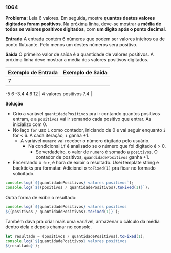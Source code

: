 ### 1064

**Problema:** Leia 6 valores. Em seguida, mostre **quantos destes valores digitados foram positivos**. Na próxima linha, deve-se mostrar a **média de todos os valores positivos digitados**, com **um dígito após o ponto decimal**.

**Entrada**
A entrada contém 6 números que podem ser valores inteiros ou de ponto flutuante. Pelo menos um destes números será positivo.

**Saída**
O primeiro valor de saída é a quantidade  de valores positivos. A próxima linha deve mostrar a média dos valores positivos digitados.

| Exemplo de Entrada | Exemplo de Saída |
| --- | --- |
| 7
-5
6
-3.4
4.6
12 | 4 valores positivos
7.4 |

**Solução**

- Crio a variável `quantidadePositivos` pra ir contando quantos positivos entram, e a `positivos` vai ir somando cada positivo que entrar. As inicializo com 0.
- No laço `for` uso `i` como contador, iniciando de 0 e vai seguir enquanto `i` for < 6. A cada iteração, `i` ganha +1.
    - A variável `numero` vai receber o número digitado pelo usuário.
        - Na condicional `if` é analisado se o número que foi digitado é > 0.
            - Se verdadeiro, o valor de `numero` é somado a `positivos`.  O contador de positivos, `quandidadePositivos` ganha +1.
- Encerrando o `for`, é hora de exibir o resultado. Usei template string e backticks pra formatar. Adicionei o `toFixed(1)` pra ficar no formado solicitado.

```jsx
console.log(`${quantidadePositivos} valores positivos`);
console.log(`${(positivos / quantidadePositivos).toFixed(1)}`);
```

Outra forma de exibir o resultado:

```jsx
console.log(`${quantidadePositivos} valores positivos
${(positivos / quantidadePositivos).toFixed(1)}`);
```

Também dava pra criar mais uma variável, armazenar o cálculo da média  dentro dela e depois chamar no console.

```jsx
let resultado = (positivos / quantidadePositivos).toFixed(1);
console.log(`${quantidadePositivos} valores positivos
${resultado}`);
```